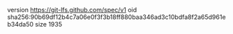 version https://git-lfs.github.com/spec/v1
oid sha256:90b69df12b4c7a06e0f3f3b18ff880baa346ad3c10bdfa8f2a65d961eb34da50
size 1935
